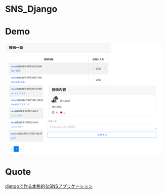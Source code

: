 # SNS_Django


# Demo
![画像の説明](image.png "demo")


# Quote
[djangoで作る本格的なSNSアプリケーション](https://note.com/nssystems/n/nf306bf8df6d5)
